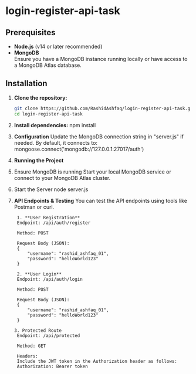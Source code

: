 # login-register-api-task

## Prerequisites

- **Node.js** (v14 or later recommended)
- **MongoDB**  
  Ensure you have a MongoDB instance running locally or have access to a MongoDB Atlas database.

## Installation

1. **Clone the repository:**

   ```bash
   git clone https://github.com/RashidAshfaq/login-register-api-task.git
   cd login-register-api-task

2. **Install dependencies:**
    npm install

3. **Configuration**
    Update the MongoDB connection string in "server.js" if needed. By default, it connects to:
    mongoose.connect('mongodb://127.0.0.1:27017/auth')

4. **Running the Project**
  1. Ensure MongoDB is running
     Start your local MongoDB service or connect to your MongoDB Atlas cluster.
  2. Start the Server
     node server.js

5. **API Endpoints & Testing**
        You can test the API endpoints using tools like Postman or curl.

        1. **User Registration**
        Endpoint: /api/auth/register

        Method: POST

        Request Body (JSON):
        {
            "username": "rashid_ashfaq_01",
            "password": "helloWorld123"
        }

        2. **User Login**
        Endpoint: /api/auth/login

        Method: POST

        Request Body (JSON):
        {
            "username": "rashid_ashfaq_01",
            "password": "helloWorld123"
        }

       3. Protected Route
        Endpoint: /api/protected

        Method: GET

        Headers:
        Include the JWT token in the Authorization header as follows:
        Authorization: Bearer token
